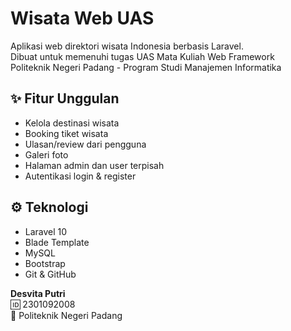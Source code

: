 # Wisata Web UAS

Aplikasi web direktori wisata Indonesia berbasis Laravel.  
Dibuat untuk memenuhi tugas UAS Mata Kuliah Web Framework  
Politeknik Negeri Padang - Program Studi Manajemen Informatika

## ✨ Fitur Unggulan
- Kelola destinasi wisata
- Booking tiket wisata
- Ulasan/review dari pengguna
- Galeri foto
- Halaman admin dan user terpisah
- Autentikasi login & register

## ⚙️ Teknologi
- Laravel 10
- Blade Template
- MySQL
- Bootstrap
- Git & GitHub


**Desvita Putri**  
🆔 2301092008  
📍 Politeknik Negeri Padang
